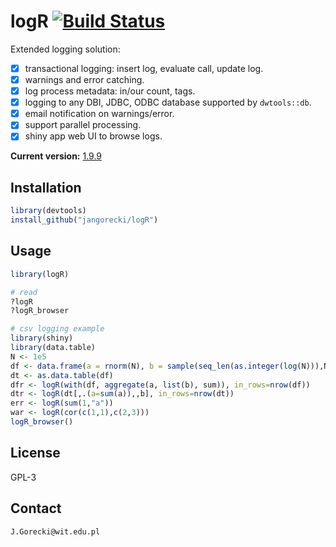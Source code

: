 # logR [![Build Status](https://travis-ci.org/jangorecki/logR.svg?branch=master)](https://travis-ci.org/jangorecki/logR)

Extended logging solution:

- [x] transactional logging: insert log, evaluate call, update log.
- [x] warnings and error catching.
- [x] log process metadata: in/our count, tags.
- [x] logging to any DBI, JDBC, ODBC database supported by `dwtools::db`.
- [x] email notification on warnings/error.
- [x] support parallel processing.
- [x] shiny app web UI to browse logs.

**Current version:** [1.9.9](NEWS.md)

## Installation

```r
library(devtools)
install_github("jangorecki/logR")
```

## Usage

```r
library(logR)

# read
?logR
?logR_browser

# csv logging example
library(shiny)
library(data.table)
N <- 1e5
df <- data.frame(a = rnorm(N), b = sample(seq_len(as.integer(log(N))),N,TRUE))
dt <- as.data.table(df)
dfr <- logR(with(df, aggregate(a, list(b), sum)), in_rows=nrow(df))
dtr <- logR(dt[,.(a=sum(a)),,b], in_rows=nrow(dt))
err <- logR(sum(1,"a"))
war <- logR(cor(c(1,1),c(2,3)))
logR_browser()
```

## License

GPL-3

## Contact

`J.Gorecki@wit.edu.pl`
